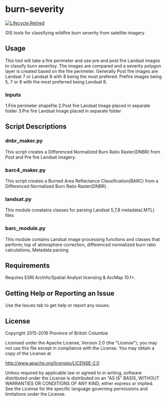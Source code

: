 # burn-severity
[![Lifecycle:Retired](https://img.shields.io/badge/Lifecycle-Retired-d45500)](https://github.com/bcgov/repomountie/blob/master/doc/lifecycle-badges.md)

GIS tools for classifying wildfire burn severity from satellite imagery
## Usage
This tool will take a fire perimeter and use pre and post fire Landsat images to classify burn severitsy. The images are compared and a severity polygon layer is created based on the fire perimeter.
Generally Post fire images are Landsat  7 or Landsat  8 with 8 being the most prefered. Prefire images being 5, 7 or 8 with the most preferred being Landsat 8.
### Inputs
  1.Fire perimeter shapefile
  2.Post fire Landsat Image placed in separate folder
  3.Pre fire Landsat Image placed in separate folder

## Script Descriptions

### dnbr_maker.py
This script creates a Differenced Normalized Burn Ratio Raster(DNBR) from Post and Pre fire Landsat imagery.

### barc4_maker.py
This script creates a Burned Area Reflectance Classification(BARC) from a Differenced Normalized Burn Ratio Raster(DNBR).

### landsat.py
This module conatains classes for parsing Landsat 5,7,8 metadata(.MTL) files

### barc_module.py
This module contains Landsat image processing functions and classes that perform; top of atmosphere correction, differenced normalized burn ratio calculations, Metadata parsing

## Requirements
Requires ESRI ArcInfo/Spatial Analyst licensing & ArcMap 10.1+.

## Getting Help or Reporting an Issue
Use the Issues tab to get help or report any issues.

## License
Copyright 2015-2016 Province of British Columbia

Licensed under the Apache License, Version 2.0 (the "License");
you may not use this file except in compliance with the License.
You may obtain a copy of the License at

   http://www.apache.org/licenses/LICENSE-2.0

Unless required by applicable law or agreed to in writing, software
distributed under the License is distributed on an "AS IS" BASIS,
WITHOUT WARRANTIES OR CONDITIONS OF ANY KIND, either express or implied.
See the License for the specific language governing permissions and
limitations under the License.

